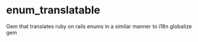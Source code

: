 # enum_translatable
Gem that translates ruby on rails enums in a similar manner to i18n globalize gem 
